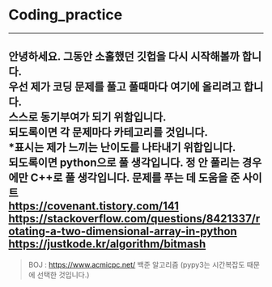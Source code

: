 # Coding_practice

--------

안녕하세요. 그동안 소홀했던 깃헙을 다시 시작해볼까 합니다. <br/>
우선 제가 코딩 문제를 풀고 풀때마다 여기에 올리려고 합니다. <br/>
스스로 동기부여가 되기 위함입니다. <br/>
되도록이면 각 문제마다 카테고리를  것입니다. <br/>
\*표시는 제가 느끼는 난이도를 나타내기 위합입니다.<br/>
되도록이면 python으로 풀 생각입니다. 정 안 풀리는 경우에만 C++로 풀 생각입니다.
문제를 푸는 데 도움을 준 사이트 <br/>
https://covenant.tistory.com/141 <br/>
https://stackoverflow.com/questions/8421337/rotating-a-two-dimensional-array-in-python <br/>
https://justkode.kr/algorithm/bitmash <br/>
------------------------
> BOJ : https://www.acmicpc.net/ 백준 알고리즘 (pypy3는 시간복잡도 때문에 선택한 것입니다.)
